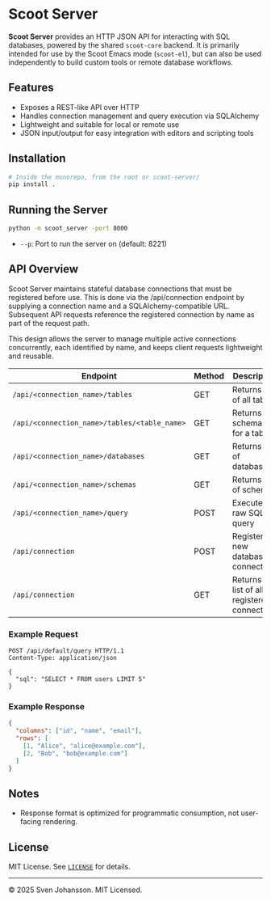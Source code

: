 
# Scoot Server

**Scoot Server** provides an HTTP JSON API for interacting with SQL databases, powered by the shared `scoot-core` backend. 
It is primarily intended for use by the Scoot Emacs mode (`scoot-el`), but can also be used independently to build custom 
tools or remote database workflows.

## Features

- Exposes a REST-like API over HTTP
- Handles connection management and query execution via SQLAlchemy
- Lightweight and suitable for local or remote use
- JSON input/output for easy integration with editors and scripting tools

## Installation

```bash
# Inside the monorepo, from the root or scoot-server/
pip install .
```

## Running the Server

```bash
python -m scoot_server -port 8000
```

- `--p`: Port to run the server on (default: 8221)

## API Overview

Scoot Server maintains stateful database connections that must be registered before use. This is done via the /api/connection endpoint by supplying a connection name and a SQLAlchemy-compatible URL. Subsequent API requests reference the registered connection by name as part of the request path.

This design allows the server to manage multiple active connections concurrently, each identified by name, and keeps client requests lightweight and reusable.

| Endpoint                                     | Method | Description                                  |
|----------------------------------------------|--------|----------------------------------------------|
| `/api/<connection_name>/tables`              | GET    | Returns list of all tables                   |
| `/api/<connection_name>/tables/<table_name>` | GET    | Returns schema info for a table              |
| `/api/<connection_name>/databases`           | GET    | Returns list of databases                    |
| `/api/<connection_name>/schemas`             | GET    | Returns list of schemas                      |
| `/api/<connection_name>/query`               | POST   | Executes a raw SQL query                     |
| `/api/connection`                            | POST   | Registers a new database connection          |
| `/api/connection`                            | GET    | Returns a list of all registered connections |

### Example Request

```http
POST /api/default/query HTTP/1.1
Content-Type: application/json

{
  "sql": "SELECT * FROM users LIMIT 5"
}
```

### Example Response

```json
{
  "columns": ["id", "name", "email"],
  "rows": [
    [1, "Alice", "alice@example.com"],
    [2, "Bob", "bob@example.com"]
  ]
}
```

## Notes

- Response format is optimized for programmatic consumption, not user-facing rendering.

## License

MIT License. See [`LICENSE`](LICENSE) for details.

---

© 2025 Sven Johansson. MIT Licensed.
